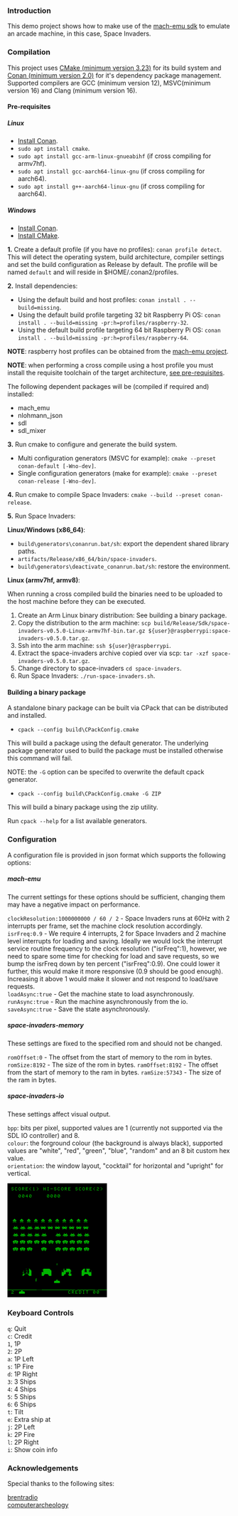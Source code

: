 
### Introduction

This demo project shows how to make use of the [mach-emu sdk](http://github.com/nbeddows/mach-emu/) to emulate an arcade machine, in this case, Space Invaders.

### Compilation

This project uses [CMake (minimum version 3.23)](https://cmake.org/) for its build system and [Conan (minimum version 2.0)](https://conan.io/) for it's dependency package management. Supported compilers are GCC (minimum version 12), MSVC(minimum version 16) and Clang (minimum version 16).

#### Pre-requisites

##### Linux

- [Install Conan](https://conan.io/downloads/).
- `sudo apt install cmake`.
- `sudo apt install gcc-arm-linux-gnueabihf` (if cross compiling for armv7hf).
- `sudo apt install gcc-aarch64-linux-gnu` (if cross compiling for aarch64).
- `sudo apt install g++-aarch64-linux-gnu` (if cross compiling for aarch64).

##### Windows

- [Install Conan](https://conan.io/downloads).
- [Install CMake](https://cmake.org/download/).

**1.** Create a default profile (if you have no profiles): `conan profile detect`. This will detect the operating system, build architecture, compiler settings and set the build configuration as Release by default. The profile will be named `default` and will reside in $HOME/.conan2/profiles. 

**2.** Install dependencies:
- Using the default build and host profiles: `conan install . --build=missing`.
- Using the default build profile targeting 32 bit Raspberry Pi OS: `conan install . --build=missing -pr:h=profiles/raspberry-32`.<br>
- Using the default build profile targeting 64 bit Raspberry Pi OS: `conan install . --build=missing -pr:h=profiles/raspberry-64`.<br>

**NOTE**: raspberry host profiles can be obtained from the [mach-emu project](https://github.com/nbeddows/mach-emu/tree/main/profiles).

**NOTE**: when performing a cross compile using a host profile you must install the requisite toolchain of the target architecture, [see pre-requisites](#pre-requisites).

The following dependent packages will be (compiled if required and) installed:

- mach_emu
- nlohmann_json
- sdl
- sdl_mixer

**3.** Run cmake to configure and generate the build system.

- Multi configuration generators (MSVC for example): `cmake --preset conan-default [-Wno-dev]`.
- Single configuration generators (make for example): `cmake --preset conan-release [-Wno-dev]`.

**4.** Run cmake to compile Space Invaders: `cmake --build --preset conan-release`.

**5.** Run Space Invaders:

**Linux/Windows (x86_64)**:
- `build\generators\conanrun.bat/sh`: export the dependent shared library paths.
- `artifacts/Release/x86_64/bin/space-invaders`.
- `build\generators\deactivate_conanrun.bat/sh`: restore the environment.

**Linux (armv7hf, armv8)**:

When running a cross compiled build the binaries need to be uploaded to the host machine before they can be executed.
1. Create an Arm Linux binary distribution: See building a binary package. 
2. Copy the distribution to the arm machine: `scp build/Release/Sdk/space-invaders-v0.5.0-Linux-armv7hf-bin.tar.gz ${user}@raspberrypi:space-invaders-v0.5.0.tar.gz`.
3. Ssh into the arm machine: `ssh ${user}@raspberrypi`.
4. Extract the space-invaders archive copied over via scp: `tar -xzf space-invaders-v0.5.0.tar.gz`.
5. Change directory to space-invaders `cd space-invaders`.
6. Run Space Invaders: `./run-space-invaders.sh`.<br>

#### Building a binary package

A standalone binary package can be built via CPack that can be distributed and installed.

- `cpack --config build\CPackConfig.cmake`

This will build a package using the default generator.
The underlying package generator used to build the package must be installed otherwise this command will fail.

NOTE: the `-G` option can be specifed to overwrite the default cpack generator.

- `cpack --config build\CPackConfig.cmake -G ZIP`

This will build a binary package using the zip utility.

Run `cpack --help` for a list available generators.

### Configuration

A configuration file is provided in json format which supports the following options:

##### mach-emu

The current settings for these options should be sufficient, changing them may have a negative impact on performance.

`clockResolution:1000000000 / 60 / 2` - Space Invaders runs at 60Hz with 2 interrupts per frame, set the machine clock resolution accordingly.<br>
`isrFreq:0.9` - We require 4 interrupts, 2 for Space Invaders and 2 machine level interrupts for loading and saving. Ideally we would lock the interrupt service routine frequency to the clock resolution ("isrFreq":1), however, we need to spare some time for checking for load and save requests, so we bump the isrFreq down by ten percent ("isrFreq":0.9). One could lower it further, this would make it more responsive (0.9 should be good enough). Increasing it above 1 would make it slower and not respond to load/save requests.<br>
`loadAsync:true` - Get the machine state to load asynchronously.<br> 
`runAsync:true` - Run the machine asynchronously from the io.<br>
`saveAsync:true` - Save the state asynchronously.<br>

##### space-invaders-memory

These settings are fixed to the specified rom and should not be changed.

`romOffset:0` - The offset from the start of memory to the rom in bytes.
`romSize:8192` - The size of the rom in bytes.
`ramOffset:8192` - The offset from the start of memory to the ram in bytes.
`ramSize:57343` - The size of the ram in bytes.

##### space-invaders-io

These settings affect visual output.

`bpp`: bits per pixel, supported values are 1 (currently not supported via the SDL IO controller) and 8.<br>
`colour`: the forground colour (the background is always black), supported values are "white", "red", "green", "blue", "random" and an 8 bit custom hex value.<br>
`orientation`: the window layout, "cocktail" for horizontal and "upright" for vertical.

![Upright green 8bpp](docs/images/screenShot.png)

### Keyboard Controls

`q`: Quit<br>
`c`: Credit<br>
`1`, 1P<br>
`2`: 2P<br>
`a`: 1P Left<br>
`s`: 1P Fire<br>
`d`: 1P Right<br>
`3`: 3 Ships<br>
`4`: 4 Ships<br>
`5`: 5 Ships<br>
`6`: 6 Ships<br>
`t`: Tilt<br>
`e`: Extra ship at<br>
`j`: 2P Left<br>
`k`: 2P Fire<br>
`l`: 2P Right<br>
`i`: Show coin info<br>

### Acknowledgements

Special thanks to the following sites:

[brentradio](http://www.brentradio.com/SpaceInvaders.htm)<br>
[computerarcheology](https://computerarcheology.com/Arcade/SpaceInvaders/Hardware.html)<br>

